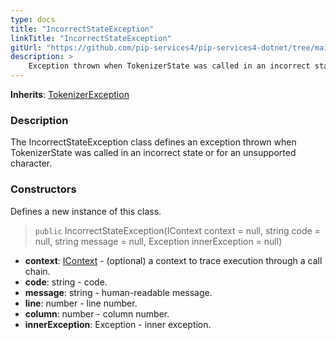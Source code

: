 ```yaml
---
type: docs
title: "IncorrectStateException"
linkTitle: "IncorrectStateException"
gitUrl: "https://github.com/pip-services4/pip-services4-dotnet/tree/main/pip-services4-expressions-dotnet"
description: > 
    Exception thrown when TokenizerState was called in an incorrect state or for an unsupported character.
---
```


**Inherits**: [TokenizerException](../tokenizer_exception)

### Description

The IncorrectStateException class defines an exception thrown when TokenizerState was called in an incorrect state or for an unsupported character.

### Constructors
Defines a new instance of this class.
> `public` IncorrectStateException(IContext context = null, string code = null, string message = null, Exception innerException = null)

- **context**: [IContext](../../../components/context/icontext) - (optional) a context to trace execution through a call chain.
- **code**: string - code.
- **message**: string - human-readable message.
- **line**: number - line number.
- **column**: number - column number.
- **innerException**: Exception - inner exception.
